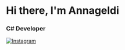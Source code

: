 <!DOCTYPE html>
<html>
<head>
<meta charset="utf-8">
</head>
<body>
<div id="header" align="centre">
<h1>Hi there, I'm Annageldi</h1>
<h3>C# Developer</h3>
</div>
<a href="https://www.instagram.com/_bayramich/">
<img src="https://img.shields.io/badge/Instagram-blue?style=for-the-badge&logo=instagram&logoColor=red" alt="Instagram" /> 
</a>
</body>
</html>
